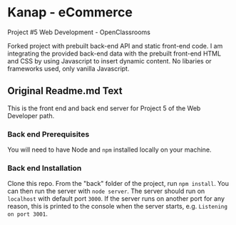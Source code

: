 # Kanap - eCommerce #
Project #5 Web Development - OpenClassrooms

Forked project with prebuilt back-end API and static front-end code. I am integrating the provided back-end data with the prebuilt front-end HTML and CSS by using Javascript to insert dynamic content. No libaries or frameworks used, only vanilla Javascript.


## Original Readme.md Text ##

This is the front end and back end server for Project 5 of the Web Developer path.

### Back end Prerequisites ###

You will need to have Node and `npm` installed locally on your machine.

### Back end Installation ###

Clone this repo. From the "back" folder of the project, run `npm install`. You 
can then run the server with `node server`. 
The server should run on `localhost` with default port `3000`. If the
server runs on another port for any reason, this is printed to the
console when the server starts, e.g. `Listening on port 3001`.

